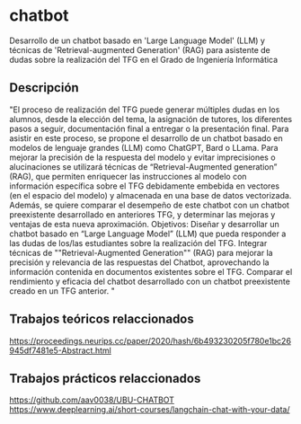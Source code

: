 # chatbot
Desarrollo de un chatbot basado en 'Large Language Model' (LLM) y técnicas de 'Retrieval-augmented Generation' (RAG) para asistente de dudas sobre la realización del TFG en el Grado de Ingeniería Informática

## Descripción
"El proceso de realización del TFG puede generar múltiples dudas en los alumnos, desde la elección del tema, la asignación de tutores, los diferentes pasos a seguir, documentación final a entregar o la presentación final. Para asistir en este proceso, se propone el desarrollo de un chatbot basado en modelos de lenguaje grandes (LLM) como ChatGPT, Bard o LLama. Para mejorar la precisión de la respuesta del modelo y evitar imprecisiones o alucinaciones se utilizará técnicas de “Retrieval-Augmented generation” (RAG), que permiten enriquecer las instrucciones al modelo con información específica sobre el TFG debidamente embebida en vectores (en el espacio del modelo) y almacenada en una base de datos vectorizada. Además, se quiere comparar el desempeño de este chatbot con un chatbot preexistente desarrollado en anteriores TFG, y determinar las mejoras y ventajas de esta nueva aproximación. 
Objetivos: Diseñar y desarrollar un chatbot basado en “Large Language Model” (LLM) que pueda responder a las dudas de los/las estudiantes sobre la realización del TFG. Integrar técnicas de ""Retrieval-Augmented Generation"" (RAG) para mejorar la precisión y relevancia de las respuestas del Chatbot, aprovechando la información contenida en documentos existentes sobre el TFG. Comparar el rendimiento y eficacia del chatbot desarrollado con un chatbot preexistente creado en un TFG anterior. "

## Trabajos teóricos relaccionados
https://proceedings.neurips.cc/paper/2020/hash/6b493230205f780e1bc26945df7481e5-Abstract.html 

## Trabajos prácticos relaccionados
https://github.com/aav0038/UBU-CHATBOT
https://www.deeplearning.ai/short-courses/langchain-chat-with-your-data/

